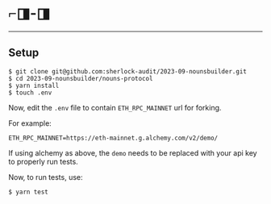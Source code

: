 # ⌐◨-◨

---

## Setup

```
$ git clone git@github.com:sherlock-audit/2023-09-nounsbuilder.git
$ cd 2023-09-nounsbuilder/nouns-protocol
$ yarn install
$ touch .env
```

Now, edit the `.env` file to contain `ETH_RPC_MAINNET` url for forking.

For example:

```
ETH_RPC_MAINNET=https://eth-mainnet.g.alchemy.com/v2/demo/
```

If using alchemy as above, the `demo` needs to be replaced with your api key to properly run tests.

Now, to run tests, use:
```
$ yarn test
```

